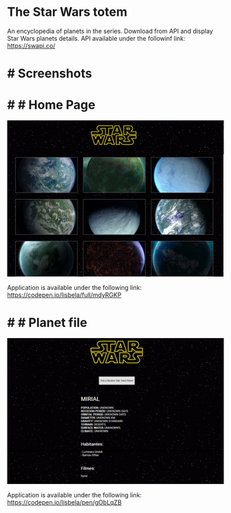 # The Star Wars totem
An encyclopedia of planets in the series.
Download from API and display Star Wars planets details.
API available under the followinf link: https://swapi.co/

# # Screenshots
# # # Home Page
![alt text](https://raw.githubusercontent.com/lisbela/neolife-recruiting-star-wars/master/screenshots/home.png)

Application is available under the following link: https://codepen.io/lisbela/full/mdyRGKP

# # # Planet file
![alt text](https://raw.githubusercontent.com/lisbela/neolife-recruiting-star-wars/master/screenshots/planet.png)

Application is available under the following link: https://codepen.io/lisbela/pen/gObLqZB

